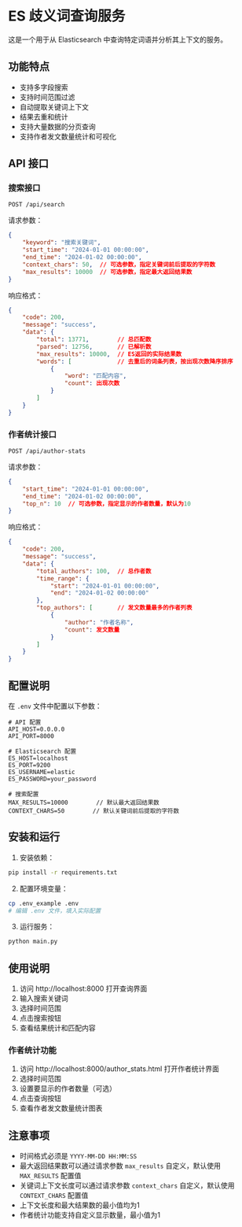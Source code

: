 # ES 歧义词查询服务

这是一个用于从 Elasticsearch 中查询特定词语并分析其上下文的服务。

## 功能特点

- 支持多字段搜索
- 支持时间范围过滤
- 自动提取关键词上下文
- 结果去重和统计
- 支持大量数据的分页查询
- 支持作者发文数量统计和可视化

## API 接口

### 搜索接口

```
POST /api/search
```

请求参数：
```json
{
    "keyword": "搜索关键词",
    "start_time": "2024-01-01 00:00:00",
    "end_time": "2024-01-02 00:00:00",
    "context_chars": 50,  // 可选参数，指定关键词前后提取的字符数
    "max_results": 10000  // 可选参数，指定最大返回结果数
}
```

响应格式：
```json
{
    "code": 200,
    "message": "success",
    "data": {
        "total": 13771,        // 总匹配数
        "parsed": 12756,       // 已解析数
        "max_results": 10000,  // ES返回的实际结果数
        "words": [             // 去重后的词条列表，按出现次数降序排序
            {
                "word": "匹配内容",
                "count": 出现次数
            }
        ]
    }
}
```

### 作者统计接口

```
POST /api/author-stats
```

请求参数：
```json
{
    "start_time": "2024-01-01 00:00:00",
    "end_time": "2024-01-02 00:00:00",
    "top_n": 10  // 可选参数，指定显示的作者数量，默认为10
}
```

响应格式：
```json
{
    "code": 200,
    "message": "success",
    "data": {
        "total_authors": 100,  // 总作者数
        "time_range": {
            "start": "2024-01-01 00:00:00",
            "end": "2024-01-02 00:00:00"
        },
        "top_authors": [       // 发文数量最多的作者列表
            {
                "author": "作者名称",
                "count": 发文数量
            }
        ]
    }
}
```

## 配置说明

在 `.env` 文件中配置以下参数：

```env
# API 配置
API_HOST=0.0.0.0
API_PORT=8000

# Elasticsearch 配置
ES_HOST=localhost
ES_PORT=9200
ES_USERNAME=elastic
ES_PASSWORD=your_password

# 搜索配置
MAX_RESULTS=10000        // 默认最大返回结果数
CONTEXT_CHARS=50        // 默认关键词前后提取的字符数
```

## 安装和运行

1. 安装依赖：
```bash
pip install -r requirements.txt
```

2. 配置环境变量：
```bash
cp .env_example .env
# 编辑 .env 文件，填入实际配置
```

3. 运行服务：
```bash
python main.py
```

## 使用说明

1. 访问 http://localhost:8000 打开查询界面
2. 输入搜索关键词
3. 选择时间范围
4. 点击搜索按钮
5. 查看结果统计和匹配内容

### 作者统计功能

1. 访问 http://localhost:8000/author_stats.html 打开作者统计界面
2. 选择时间范围
3. 设置要显示的作者数量（可选）
4. 点击查询按钮
5. 查看作者发文数量统计图表

## 注意事项

- 时间格式必须是 `YYYY-MM-DD HH:MM:SS`
- 最大返回结果数可以通过请求参数 `max_results` 自定义，默认使用 `MAX_RESULTS` 配置值
- 关键词上下文长度可以通过请求参数 `context_chars` 自定义，默认使用 `CONTEXT_CHARS` 配置值
- 上下文长度和最大结果数的最小值均为1
- 作者统计功能支持自定义显示数量，最小值为1